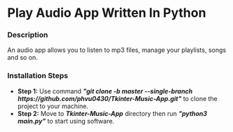 <!DOCTYPE html>
<html lang="en">
<head>
    <meta charset="UTF-8">
    <meta name="viewport" content="width=device-width, initial-scale=1.0">
</head>
<body>
    <div class="container">
        <h1>Play Audio App Written In Python</h1>
        <h3>Description</h3>
        <p>An audio app allows you to listen to mp3 files, manage your playlists, songs and so on.</p>
        <h3>Installation Steps</h2>
        <ul>
            <li>
                <strong>Step 1:</strong> Use command <b><i>"git clone -b master --single-branch https://github.com/phvu0430/Tkinter-Music-App.git"</i></b> 
              to clone the project to your machine.
            </li>
            <li>
                <strong>Step 2:</strong> Move to <b><i>Tkinter-Music-App</i></b> directory then run <b><i>"python3 main.py"</i></b> to start using software.
            </li>
        </ul>
       
   </div>
</body>
</html>
